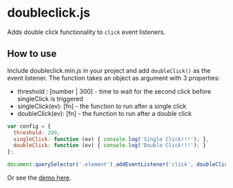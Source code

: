 # doubleclick.js

Adds double click functionality to `click` event listeners. 

## How to use

Include doubleclick.min.js in your project and add `doubleClick()` as the event listener.
The function takes an object as argument with 3 properties:

- threshold : [number | 300] - time to wait for the second click before singleClick is triggered
- singleClick(ev): [fn] - the function to run after a single click
- doubleClick(ev): [fn] - the function to run after a double click

```javascript
var config = {
  threshold: 200,
  singleClick: function (ev) { console.log('Single Click!!!'); },
  doubleClick: function (ev) { console.log('Double Click!!!'); }
};

document.querySelector('.element').addEventListener('click', doubleClick(config), false);
```

Or see the [demo here](http://jsfiddle.net/jillesme/4ae2owby/).
